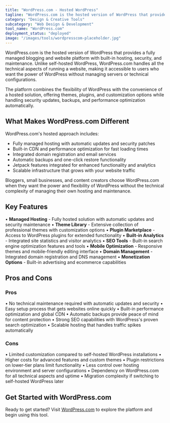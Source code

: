 ```yaml
---
title: "WordPress.com - Hosted WordPress"
tagline: "WordPress.com is the hosted version of WordPress that provides a fully managed blogging and website platform with built-in hosting, security, and maintenance..."
category: "Design & Creative Tools"
subcategory: "Web Design & Development"
tool_name: "WordPress.com"
deployment_status: "deployed"
image: "/images/tools/wordpresscom-placeholder.jpg"
---
```


WordPress.com is the hosted version of WordPress that provides a fully managed blogging and website platform with built-in hosting, security, and maintenance. Unlike self-hosted WordPress, WordPress.com handles all the technical aspects of running a website, making it accessible to users who want the power of WordPress without managing servers or technical configurations.

The platform combines the flexibility of WordPress with the convenience of a hosted solution, offering themes, plugins, and customization options while handling security updates, backups, and performance optimization automatically.

## What Makes WordPress.com Different

WordPress.com's hosted approach includes:
- Fully managed hosting with automatic updates and security patches
- Built-in CDN and performance optimization for fast loading times
- Integrated domain registration and email services
- Automatic backups and one-click restore functionality
- Jetpack features integrated for enhanced functionality and analytics
- Scalable infrastructure that grows with your website traffic

Bloggers, small businesses, and content creators choose WordPress.com when they want the power and flexibility of WordPress without the technical complexity of managing their own hosting and maintenance.

## Key Features

• **Managed Hosting** - Fully hosted solution with automatic updates and security maintenance
• **Theme Library** - Extensive collection of professional themes with customization options
• **Plugin Marketplace** - Access to WordPress plugins for extended functionality
• **Built-in Analytics** - Integrated site statistics and visitor analytics
• **SEO Tools** - Built-in search engine optimization features and tools
• **Mobile Optimization** - Responsive themes and mobile-friendly editing interface
• **Domain Management** - Integrated domain registration and DNS management
• **Monetization Options** - Built-in advertising and ecommerce capabilities

## Pros and Cons

### Pros
• No technical maintenance required with automatic updates and security
• Easy setup process that gets websites online quickly
• Built-in performance optimization and global CDN
• Automatic backups provide peace of mind for content protection
• Strong SEO capabilities with WordPress's proven search optimization
• Scalable hosting that handles traffic spikes automatically

### Cons
• Limited customization compared to self-hosted WordPress installations
• Higher costs for advanced features and custom themes
• Plugin restrictions on lower-tier plans limit functionality
• Less control over hosting environment and server configurations
• Dependency on WordPress.com for all technical aspects and uptime
• Migration complexity if switching to self-hosted WordPress later

## Get Started with WordPress.com

Ready to get started? Visit [WordPress.com](https://wordpress.com/) to explore the platform and begin using this tool.
